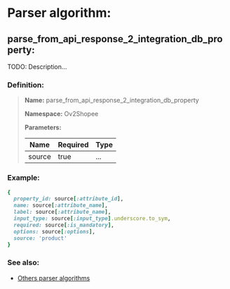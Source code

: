 # Parser algorithm:
 
## parse_from_api_response_2_integration_db_property:

TODO: Description...
    
### Definition:

> **Name:** parse_from_api_response_2_integration_db_property
> 
> **Namespace:** Ov2Shopee
>
> **Parameters:**
> 
> | Name | Required | Type |
> | --- | --- | --- |
> | source | true | ... |

### Example:
```RUBY
{
  property_id: source[:attribute_id],
  name: source[:attribute_name],
  label: source[:attribute_name],
  input_type: source[:input_type].underscore.to_sym,
  required: source[:is_mandatory],
  options: source[:options],
  source: 'product'
}
```

### See also:
* [Others parser algorithms](overview?id=parse_from_api_response_2_integration_db_property)